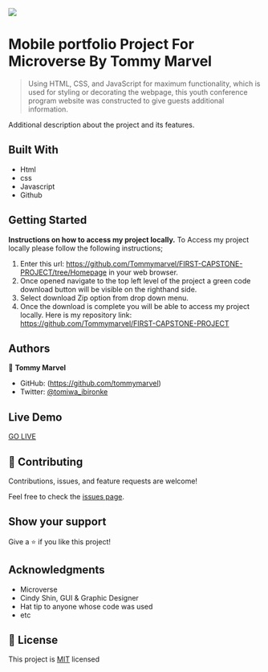 ![](https://img.shields.io/badge/Microverse-blueviolet)

# Mobile portfolio Project For Microverse By Tommy Marvel

> Using HTML, CSS, and JavaScript for maximum functionality, which is used for styling or decorating the webpage, this youth conference program website was constructed to give guests additional information.



Additional description about the project and its features.

## Built With

- Html
- css
- Javascript
- Github

## Getting Started

**Instructions on how to access my project locally.**
 To Access my project locally please follow the following instructions;
1. Enter this url:  https://github.com/Tommymarvel/FIRST-CAPSTONE-PROJECT/tree/Homepage in your web browser.
2. Once opened navigate to the top left level of the project a green code download button will be visible on the righthand side.
3. Select download Zip option from drop down menu.
4. Once the download is complete you will be able to access my project locally.
Here is my repository link: https://github.com/Tommymarvel/FIRST-CAPSTONE-PROJECT

## Authors

👤 **Tommy Marvel**
- GitHub: (https://github.com/tommymarvel)
- Twitter: [@tomiwa_ibironke](https://twitter.com/tomiwa_ibironke) 

## Live Demo
[GO LIVE](https://tommymarvel.github.io/National-Youth-Empowerment-/)

## 🤝 Contributing

Contributions, issues, and feature requests are welcome!

Feel free to check the [issues page](../../issues/).

## Show your support

Give a ⭐️ if you like this project!

## Acknowledgments
- Microverse
- Cindy Shin, GUI & Graphic Designer
- Hat tip to anyone whose code was used
- etc

## 📝 License

This project is [MIT](./MIT.md) licensed
